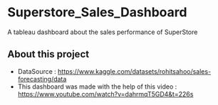 # Superstore_Sales_Dashboard
A tableau dashboard about the sales performance of SuperStore

## About this project

- DataSource : https://www.kaggle.com/datasets/rohitsahoo/sales-forecasting/data
- This dashboard was made with the help of this video : https://www.youtube.com/watch?v=dahrmqT5GD4&t=226s
